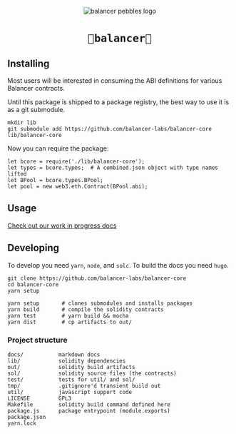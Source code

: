 <p align=center>
<img src="https://balancer-labs.github.io/png/pebbles-pad.256w.png" alt="balancer pebbles logo"/>
</p>
<h1 align=center><code>🍂balancer🍂</code></h1>

## Installing

Most users will be interested in consuming the ABI definitions for various Balancer contracts.

Until this package is shipped to a package registry, the best way to use it is as a git submodule.

```
mkdir lib
git submodule add https://github.com/balancer-labs/balancer-core lib/balancer-core
```

Now you can require the package:

```
let bcore = require('./lib/balancer-core');
let types = bcore.types;  # A combined.json object with type names lifted
let BPool = bcore.types.BPool;
let pool = new web3.eth.Contract(BPool.abi);
```

## Usage

[Check out our work in progress docs](https://github.com/balancer-labs/balancer-core/blob/master/docs/api.md)

## Developing

To develop you need `yarn`, `node`, and `solc`. To build the docs you need `hugo`.

```
git clone https://github.com/balancer-labs/balancer-core
cd balancer-core
yarn setup
```

```
yarn setup       # clones submodules and installs packages
yarn build       # compile the solidity contracts
yarn test        # yarn build && mocha
yarn dist        # cp artifacts to out/
```

### Project structure

```
docs/           markdown docs
lib/            solidity dependencies
out/            solidity build artifacts
sol/            solidity source files (the contracts)
test/           tests for util/ and sol/
tmp/            .gitignore'd transient build out
util/           javascript support code
LICENSE         GPL3
Makefile        solidity build command defined here
package.js      package entrypoint (module.exports)
package.json
yarn.lock
```

